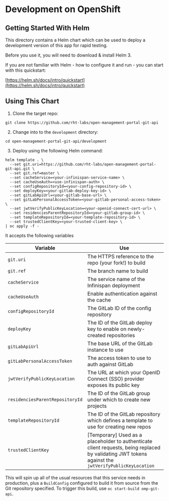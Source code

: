 # Development on OpenShift

## Getting Started With Helm

This directory contains a Helm chart which can be used to deploy a development version of this app for rapid testing.

Before you use it, you will need to download & install Helm 3.

If you are not familiar with Helm - how to configure it and run - you can start with this quickstart:

[https://helm.sh/docs/intro/quickstart](https://helm.sh/docs/intro/quickstart)

## Using This Chart

1. Clone the target repo:

```
git clone https://github.com/rht-labs/open-management-portal-git-api
```

2. Change into to the `development` directory:

```
cd open-management-portal-git-api/development
```

3. Deploy using the following Helm command:

```shell script
helm template . \
  --set git.uri=https://github.com/rht-labs/open-management-portal-git-api.git \
  --set git.ref=master \
  --set cacheService=<your-infinispan-service-name> \
  --set cacheUseAuth=<use-infinispan-auth> \
  --set configRepositoryId=<your-config-repository-id> \
  --set deployKey=<your-gitlab-deploy-key-id> \
  --set gitLabApiUrl=<your-gitlab-base-url> \
  --set gitLabPersonalAccessToken=<your-gitlab-personal-access-token> \
  --set jwtVerifyPublicKeyLocation=<your-openid-connect-cert-url> \
  --set residenciesParentRepositoryId=<your-gitlab-group-id> \
  --set templateRepositoryId=<your-template-repository-id> \
  --set trustedClientKey=<your-trusted-client-key> \
| oc apply -f -
```

It accepts the following variables

| Variable  | Use  |
|---|---|
| `git.uri`  | The HTTPS reference to the repo (your fork!) to build  |
| `git.ref`  | The branch name to build  |
| `cacheService`  | The service name of the Infinispan deployment  |
| `cacheUseAuth`  | Enable authentication against the cache  |
| `configRepositoryId`  | The GitLab ID of the config repository  |
| `deployKey`  | The ID of the GitLab deploy key to enable on newly-created repositories  |
| `gitLabApiUrl`  | The base URL of the GitLab instance to use  |
| `gitLabPersonalAccessToken`  | The access token to use to auth against GitLab  |
| `jwtVerifyPublicKeyLocation`  | The URL at which your OpenID Connect (SSO) provider exposes its public key  |
| `residenciesParentRepositoryId`  | The ID of the GitLab group under which to create new projects  |
| `templateRepositoryId`  | The ID of the GitLab repository which defines a template to use for creating new repos  |
| `trustedClientKey`  | [Temporary] Used as a placeholder to authenticate client requests, being replaced by validating JWT tokens against the `jwtVerifyPublicKeyLocation` |

This will spin up all of the usual resources that this service needs in production, plus a `BuildConfig` configured to build it from source from the Git repository specified. To trigger this build, use `oc start-build omp-git-api`.
